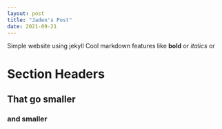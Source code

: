 ```yaml
---
layout: post
title: "Jaden's Post"
date: 2021-09-21
---
```


Simple website using jekyll
Cool markdown features like **bold** or *italics*
or

# Section Headers
## That go smaller
### and smaller
